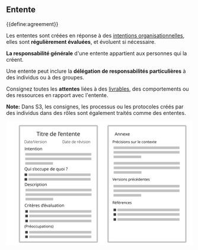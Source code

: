 ## Entente

{{define:agreement}}

Les ententes sont créées en réponse à des [intentions organisationnelles](glossary:organizational-driver), elles sont **régulièrement évaluées**, et évoluent si nécessaire.

**La responsabilité générale** d'une entente appartient aux personnes qui la créent.

Une entente peut inclure la **délégation de responsabilités particulières** à des individus ou à des groupes.

Consignez toutes les **attentes** liées à des [livrables](glossary:deliverable), des comportements ou des ressources en rapport avec l'entente.

**Note:** Dans S3, les consignes, les processus ou les protocoles créés par des individus dans des rôles sont également traités comme des ententes.

![Modèle pour les ententes](img/templates/agreement-template.png)